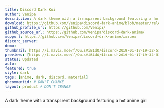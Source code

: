 ```yaml
---
title: Discord Dark Koi
author: Venipa
description: A dark theme with a transparent background featuring a hot anime girl
download: https://github.com/Venipa/discord-dark-anime/blob/master/releases/import/discord-dark-anime.theme.css
github_profile_url: https://github.com/Venipa/
github_source_url: https://github.com/Venipa/discord-dark-anime/
support: https://github.com/Venipa/discord-dark-anime/issues
discord_server:
demo:
thumbnail: https://i.mavis.moe/f/QuLsViB1dO/discord-2019-01-17-19-32-51.png
previews: [https://i.mavis.moe/f/QuLsViB1dO/discord-2019-01-17-19-32-51.png, https://i.imgur.com/7ywG8eo.png, https://i.imgur.com/XsXtv1H.png, https://i.imgur.com/8guydlw.png, https://i.imgur.com/wThxQ3t.png, https://i.imgur.com/7wTeYO3.png]
status: Updated
auto:
featured: true
style: dark
tags: [anime, dark, discord, material]
ghcommentid: # DON'T CHANGE
layout: product # DON'T CHANGE
---
```

A dark theme with a transparent background featuring a hot anime girl
